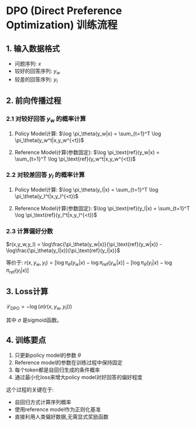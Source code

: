 
# DPO (Direct Preference Optimization) 训练流程

## 1. 输入数据格式

- 问题序列: $x$
- 较好的回答序列: $y_w$
- 较差的回答序列: $y_l$

## 2. 前向传播过程

### 2.1 对较好回答 $y_w$ 的概率计算
1. Policy Model计算:
   $\log \pi_\theta(y_w|x) = \sum_{t=1}^T \log \pi_\theta(y_w^t|x,y_w^{<t})$

2. Reference Model计算(参数固定):
   $\log \pi_\text{ref}(y_w|x) = \sum_{t=1}^T \log \pi_\text{ref}(y_w^t|x,y_w^{<t})$

### 2.2 对较差回答 $y_l$ 的概率计算
1. Policy Model计算:
   $\log \pi_\theta(y_l|x) = \sum_{t=1}^T \log \pi_\theta(y_l^t|x,y_l^{<t})$

2. Reference Model计算(参数固定):
   $\log \pi_\text{ref}(y_l|x) = \sum_{t=1}^T \log \pi_\text{ref}(y_l^t|x,y_l^{<t})$

### 2.3 计算偏好分数
$r(x,y_w,y_l) = \log\frac{\pi_\theta(y_w|x)}{\pi_\text{ref}(y_w|x)} - \log\frac{\pi_\theta(y_l|x)}{\pi_\text{ref}(y_l|x)}$

等价于:
$r(x,y_w,y_l) = [\log \pi_\theta(y_w|x) - \log \pi_\text{ref}(y_w|x)] - [\log \pi_\theta(y_l|x) - \log \pi_\text{ref}(y_l|x)]$

## 3. Loss计算
$\mathcal{L}_\text{DPO} = -\log(\sigma(r(x,y_w,y_l)))$

其中 $\sigma$ 是sigmoid函数。

## 4. 训练要点
1. 只更新policy model的参数 $\theta$
2. Reference model的参数在训练过程中保持固定
3. 每个token都是自回归生成的条件概率
4. 通过最小化loss来增大policy model对好回答的偏好程度

这个过程的关键在于:

- 自回归方式计算序列概率
- 使用reference model作为正则化基准
- 直接利用人类偏好数据,无需显式奖励函数



<script src="https://giscus.app/client.js"
        data-repo="InuyashaYang/AIDIY"
        data-repo-id="R_kgDOM1VVTQ"
        data-category="Announcements"
        data-category-id="DIC_kwDOM1VVTc4Ckls_"
        data-mapping="pathname"
        data-strict="0"
        data-reactions-enabled="1"
        data-emit-metadata="0"
        data-input-position="bottom"
        data-theme="preferred_color_scheme"
        data-lang="zh-CN"
        crossorigin="anonymous"
        async>
</script>
